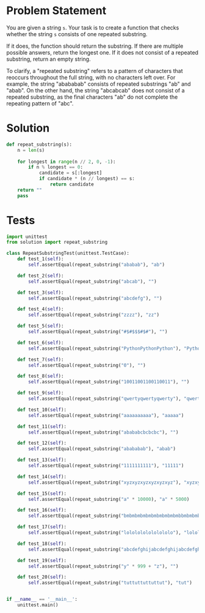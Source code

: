 # Problem Statement
You are given a string `s`. Your task is to create a function that checks whether the string `s` consists of one repeated substring.

If it does, the function should return the substring. If there are multiple possible answers, return the longest one. If it does not consist of a repeated substring, return an empty string.

To clarify, a "repeated substring" refers to a pattern of characters that reoccurs throughout the full string, with no characters left over. For example, the string "abababab" consists of repeated substrings "ab" and "abab". On the other hand, the string "abcabcab" does not consist of a repeated substring, as the final characters "ab" do not complete the repeating pattern of "abc".

# Solution
```python
def repeat_substring(s):
    n = len(s)
    
    for longest in range(n // 2, 0, -1):
        if n % longest == 0:
            candidate = s[:longest]
            if candidate * (n // longest) == s:
                return candidate
    return ""
    pass
```

# Tests
```python
import unittest
from solution import repeat_substring

class RepeatSubstringTest(unittest.TestCase):
    def test_1(self):
        self.assertEqual(repeat_substring("ababab"), "ab")

    def test_2(self):
        self.assertEqual(repeat_substring("abcab"), "")

    def test_3(self):
        self.assertEqual(repeat_substring("abcdefg"), "")

    def test_4(self):
        self.assertEqual(repeat_substring("zzzz"), "zz")

    def test_5(self):
        self.assertEqual(repeat_substring("#$#$$$#$#"), "")

    def test_6(self):
        self.assertEqual(repeat_substring("PythonPythonPython"), "Python")

    def test_7(self):
        self.assertEqual(repeat_substring("0"), "")

    def test_8(self):
        self.assertEqual(repeat_substring("10011001100110011"), "")

    def test_9(self):
        self.assertEqual(repeat_substring("qwertyqwertyqwerty"), "qwerty")

    def test_10(self):
        self.assertEqual(repeat_substring("aaaaaaaaaa"), "aaaaa")

    def test_11(self):
        self.assertEqual(repeat_substring("abababcbcbcbc"), "")

    def test_12(self):
        self.assertEqual(repeat_substring("abababab"), "abab")

    def test_13(self):
        self.assertEqual(repeat_substring("1111111111"), "11111")

    def test_14(self):
        self.assertEqual(repeat_substring("xyzxyzxyzxyzxyzxyz"), "xyzxyzxyz")

    def test_15(self):
        self.assertEqual(repeat_substring("a" * 10000), "a" * 5000)

    def test_16(self):
        self.assertEqual(repeat_substring("bmbmbmbmbmbmbmbmbmbmbbmbmbmbmbmbmbmbmbmbmb"), "bmbmbmbmbmbmbmbmbmbmb")

    def test_17(self):
        self.assertEqual(repeat_substring("lololololololololo"), "lololo")

    def test_18(self):
        self.assertEqual(repeat_substring("abcdefghijabcdefghijabcdefghij"), "abcdefghij")

    def test_19(self):
        self.assertEqual(repeat_substring("y" * 999 + "z"), "")

    def test_20(self):
        self.assertEqual(repeat_substring("tuttuttuttuttut"), "tut")


if __name__ == '__main__':
    unittest.main()
```